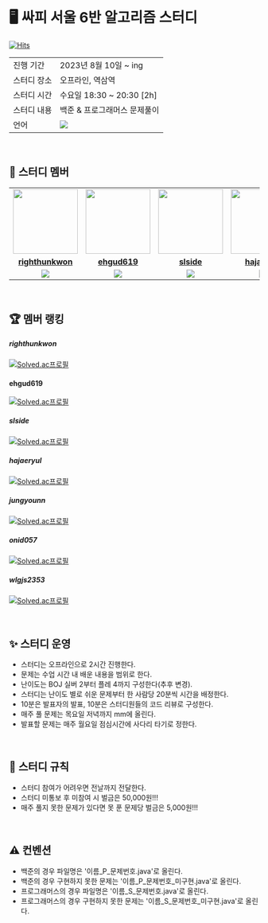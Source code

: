 <br />

# 🖥 싸피 서울 6반 알고리즘 스터디
[![Hits](https://hits.seeyoufarm.com/api/count/incr/badge.svg?url=https%3A%2F%2Fgithub.com%2Frighthunkwon&count_bg=%2300AA54&title_bg=%23555555&icon=&icon_color=%23E7E7E7&title=hits&edge_flat=false)](https://hits.seeyoufarm.com)

<table>
  <tr>
    <td>진행 기간</td>
    <td> 2023년 8월 10일 ~ ing </td>
  </tr>
  <tr>
    <td>스터디 장소</td>
    <td>오프라인, 역삼역</td>
  </tr>
  <tr>
    <td>스터디 시간</td>
    <td>수요일 18:30 ~ 20:30 [2h]</td>
  </tr>
  <tr>
    <td>스터디 내용</td>
    <td>백준 & 프로그래머스 문제풀이</td>
  </tr>
  <tr>
    <td>언어</td>
    <td>
      <img src="https://img.shields.io/badge/Java-007396?style=flat&logo=Java&logoColor=white" />   
    </td>
  </tr>
</table>

<br/>

## 🤖 스터디 멤버

<table>
 <tr>
    <td align="center"><a href="https://github.com/righthunkwon"><img src="https://avatars.githubusercontent.com/u/114549688?v=4" width="130px;" alt=""></a></td>
    <td align="center"><a href="https://github.com/ehgud619"><img src="https://avatars.githubusercontent.com/u/139290855?v=4" width="130px;" alt=""></a></td>
    <td align="center"><a href="https://github.com/slside"><img src="https://avatars.githubusercontent.com/u/132821972?v=4" width="130px;" alt=""></a></td>
    <td align="center"><a href="https://github.com/hajaeryul"><img src="https://avatars.githubusercontent.com/u/113097210?v=4" width="130px;" alt=""></a></td>
    <td align="center"><a href="https://github.com/jungyounn"><img src="https://avatars.githubusercontent.com/u/141210401?v=4" width="130px;" alt=""></a></td>
    <td align="center"><a href="https://github.com/onid057"><img src="https://avatars.githubusercontent.com/u/141606477?v=4" width="130px;" alt=""></a></td>
    <td align="center"><a href="https://github.com/FezzK"><img src="https://avatars.githubusercontent.com/u/11494960?v=4" width="130px;" alt=""></a></td>
  </tr>
  <tr>
    <td align="center"><a href="https://github.com/righthunkwon"><b>righthunkwon</b></a></td>
    <td align="center"><a href="https://github.com/ehgud619"><b>ehgud619</b></a></td>
    <td align="center"><a href="https://github.com/slside"><b>slside</b></a></td>
    <td align="center"><a href="https://github.com/hajaeryul"><b>hajaeryul</b></a></td>
    <td align="center"><a href="https://github.com/jungyounn"><b>jungyounn</b></a></td>
    <td align="center"><a href="https://github.com/onid057"><b>onid057</b></a></td>
    <td align="center"><a href="https://github.com/FezzK"><b>FezzK</b></a></td>
  </tr>
  <tr> 
    <td align="center"><img src="https://img.shields.io/badge/Java-007396?style=flat&logo=Java&logoColor=white" /></td>
    <td align="center"><img src="https://img.shields.io/badge/Java-007396?style=flat&logo=Java&logoColor=white" /></td>
    <td align="center"><img src="https://img.shields.io/badge/Java-007396?style=flat&logo=Java&logoColor=white" /></td>
    <td align="center"><img src="https://img.shields.io/badge/Java-007396?style=flat&logo=Java&logoColor=white" /></td>
    <td align="center"><img src="https://img.shields.io/badge/Java-007396?style=flat&logo=Java&logoColor=white" /></td>
    <td align="center"><img src="https://img.shields.io/badge/Java-007396?style=flat&logo=Java&logoColor=white" /></td>
    <td align="center"><img src="https://img.shields.io/badge/Java-007396?style=flat&logo=Java&logoColor=white" /></td>
  </tr>
</table>

<br />

## 🏆 멤버 랭킹
##### righthunkwon
[![Solved.ac프로필](http://mazassumnida.wtf/api/mini/generate_badge?boj=dhtmxk8134)](https://solved.ac/dhtmxk8134)
#### ehgud619
[![Solved.ac프로필](http://mazassumnida.wtf/api/mini/generate_badge?boj=ehgud619)](https://solved.ac/ehgud619)
##### slside
[![Solved.ac프로필](http://mazassumnida.wtf/api/mini/generate_badge?boj=kkn1312)](https://solved.ac/kkn1312)
##### hajaeryul
[![Solved.ac프로필](http://mazassumnida.wtf/api/mini/generate_badge?boj=wofbf2)](https://solved.ac/wofbf2)
##### jungyounn
[![Solved.ac프로필](http://mazassumnida.wtf/api/mini/generate_badge?boj=janet1015)](https://solved.ac/janet1015)
##### onid057
[![Solved.ac프로필](http://mazassumnida.wtf/api/mini/generate_badge?boj=yerioo)](https://solved.ac/yerioo)
##### wlgjs2353
[![Solved.ac프로필](http://mazassumnida.wtf/api/mini/generate_badge?boj=wlgjs2353)](https://solved.ac/wlgjs2353)

 
<br/>

## ✨ 스터디 운영
- 스터디는 오프라인으로 2시간 진행한다.
- 문제는 수업 시간 내 배운 내용을 범위로 한다.
- 난이도는 BOJ 실버 2부터 플레 4까지 구성한다(추후 변경).
- 스터디는 난이도 별로 쉬운 문제부터 한 사람당 20분씩 시간을 배정한다.
- 10분은 발표자의 발표, 10분은 스터디원들의 코드 리뷰로 구성한다.
- 매주 풀 문제는 목요일 저녁까지 mm에 올린다.
- 발표할 문제는 매주 월요일 점심시간에 사다리 타기로 정한다.

<br/>

## 📌 스터디 규칙
- 스터디 참여가 어려우면 전날까지 전달한다.
- 스터디 미통보 후 미참여 시 벌금은 50,000원!!!
- 매주 풀지 못한 문제가 있다면 못 푼 문제당 벌금은 5,000원!!!

<br/>

## ⚠️ 컨벤션
- 백준의 경우 파일명은 '이름_P_문제번호.java'로 올린다.
- 백준의 경우 구현하지 못한 문제는 '이름_P_문제번호_미구현.java'로 올린다.
- 프로그래머스의 경우 파일명은 '이름_S_문제번호.java'로 올린다.
- 프로그래머스의 경우 구현하지 못한 문제는 '이름_S_문제번호_미구현.java'로 올린다.

<br/>





